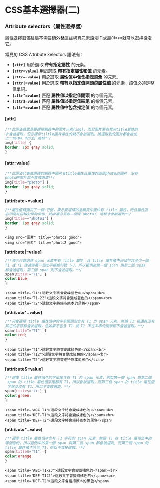 # CSS基本選擇器\(二\)



### Attribute selectors（屬性選擇器）

屬性選擇器優點是不需要額外替這些網頁元素設定ID或是Class就可以選擇設定它。

常見的 CSS Attribute Selectors 語法有：

* **`[attr]`**  用於選取 **帶有指定屬性** 的元素。
* **`[attr=value]`**  用於選取 **帶有指定屬性和值** 的元素。
* **`[attr~=value]`**  用於選取 **屬性值中包含指定詞彙** 的元素。
* **`[attr|=value]`**  用於選取 **帶有以指定值開頭的屬性值** 的元素，該值必須是整個單詞。
* **`[attr^=value]`**  匹配 **屬性值以指定值開頭** 的每個元素。
* **`[attr$=value]`**  匹配 **屬性值以指定值結尾** 的每個元素。
* **`[attr*=value]`**  匹配 **屬性值中包含指定值** 的每個元素。

####  **\[attr\]**

```css
/**此語法意思是要選擇網頁中的圖片元素(img)，而且圖片要有標示title屬性的
才會被選取，沒有標示tiltle圖片屬性的就不會被選取。被選取到的圖片都會被加
上一個1px 的灰色 邊框**/
img[title] {
border: 1px gray solid;
}
```

####  **\[attr=value\]**

```css
/**此語法代表被選擇的網頁中圖片有title屬性且屬性的值是photo的圖片，沒有
photo的圖片就不會被選取**/
img[title="photo"] {
border: 1px gray solid;
}
```

 **\[attribute~=value\]**

```css
/**屬性值錢面加了一個~符號，表示要選擇的是網頁中圖片有 title 屬性，而且屬性值
必須是有空格分開的字串，其中還必須有一個是 photo1，這樣才會被選取**/
img[title~="photo1"] {
border: 1px gray solid;
}
```

```markup
<img src="圖片" title="photo1 good">
<img src="圖片" title="photo2 good">
```

 **\[attribute\|=value\]**

```css
/**表示只會選擇 span 元素中有 title 屬性，且 title 屬性值中必須包含至少一個
T1 或 T1 後連接著一個水平橫線符號（-），所以範例的第一個 span 與第二個 span 
都會被選取，第三個 span 則不會被選取。**/
span[title|="T1"] {
color:blue;
}
```

```markup
<span title="T1">這段文字將會變成藍色的</span><br>
<span title="T1-22">這段文字將會變成藍色的</span><br>
<span title="T2">這段文字將維持原本的黑色</span>
```

 **\[attribute^=value\]**

```css
/**只會選擇 title 屬性值中的字串開頭包含有 T1 的 span 元素，無論 T1 後還有沒有
其它的字符都會被選取，但如果不包含 T1 或 T1 不在字串的開頭都不會被選取。**/
span[title^="T1"] {
color:red;
}
```

```markup
<span title="T1">這段文字將會變成紅色的</span><br>
<span title="T12">這段文字將會變成紅色的</span><br>
<span title="T2">這段文字將會維持原本的黑色</span>
```

 **\[attribute$=value\]**

```css
/**選擇 title 屬性值中的字串尾含有 T1 的 span 元素，例如第一個 span 與第二個
 span 的 title 屬性值字尾都有 T1，所以會被選取，而第三個 span 的 title 屬性值
 字尾並沒有 T1，所以不會被選取。**/
span[title$="T1"] {
color:green;
}
```

```markup
<span title="ABC-T1">這段文字將會變成綠色的</span><br>
<span title="DEF-T1">這段文字將會變成綠色的</span><br>
<span title="DEF-T2">這段文字將會維持原本的黑色</span>
```

 **\[attribute\*=value\]**

```css
/**選擇 title 屬性值中含有 T1 字符的 span 元素，無論 T1 在 title 屬性值中的
哪個部份，所以範例中的第一個 span 與第二個 span 都會被選取，而第三個 span 的 
title 屬性值不包含 T1，所以不會被選取。**/
span[title$="T1"] {
color:orange;
}
```

```markup
<span title="ABC-T1-23">這段文字會變成橘色的</span><br>
<span title="DEF-T122">這段文字會變成橘色的</span><br>
<span title="DEF-T2">這段文字會維持原本的黑色</span>
```

